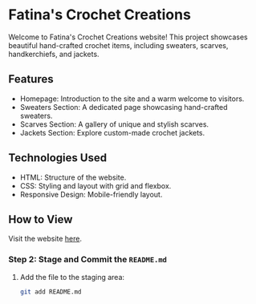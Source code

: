 # Fatina's Crochet Creations

Welcome to Fatina's Crochet Creations website! This project showcases beautiful hand-crafted crochet items, including sweaters, scarves, handkerchiefs, and jackets. 

## Features
- Homepage: Introduction to the site and a warm welcome to visitors.
- Sweaters Section: A dedicated page showcasing hand-crafted sweaters.
- Scarves Section: A gallery of unique and stylish scarves.
- Jackets Section: Explore custom-made crochet jackets.

## Technologies Used
- HTML: Structure of the website.
- CSS: Styling and layout with grid and flexbox.
- Responsive Design: Mobile-friendly layout.

## How to View
Visit the website [here](https://your-website-link).





### Step 2: Stage and Commit the `README.md`
1. Add the file to the staging area:
   ```bash
   git add README.md
